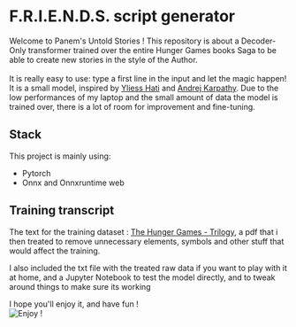 # F.R.I.E.N.D.S. script generator
Welcome to Panem's Untold Stories ! This repository is about a Decoder-Only transformer trained over the entire Hunger Games books Saga to be able to create new stories in the style of the Author.
<br/><br/>It is really easy to use: type a first line in the input and let the magic happen!
<br/>It is a small model, inspired by [Yliess Hati](https://github.com/yliess86) and [Andrej Karpathy](https://github.com/karpathy). Due to the low performances of my laptop and the small amount of data the model is trained over,  there is a lot of room for improvement and fine-tuning.
## Stack
This project is mainly using:
- Pytorch
- Onnx and Onnxruntime web

## Training transcript
The text for the training dataset : [The Hunger Games - Trilogy](https://www.deyeshigh.co.uk/downloads/literacy/world_book_day/the_hunger_games_-_trilogy.pdf), a pdf that i then treated to remove unnecessary elements, symbols and other stuff that would affect the training.

I also included the txt file with the treated raw data if you want to play with it at home, and a Jupyter Notebook to test the model directly, and to tweak around things to make sure its working 

I hope you'll enjoy it, and have fun !
<br/>
![Enjoy !](https://media.giphy.com/media/BsH0I7tBbP03e/giphy.gif)